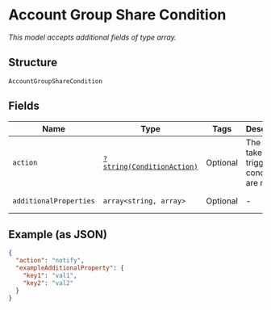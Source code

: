 
# Account Group Share Condition

*This model accepts additional fields of type array.*

## Structure

`AccountGroupShareCondition`

## Fields

| Name | Type | Tags | Description | Getter | Setter |
|  --- | --- | --- | --- | --- | --- |
| `action` | [`?string(ConditionAction)`](../../doc/models/condition-action.md) | Optional | The action taken when trigger conditions are met | getAction(): ?string | setAction(?string action): void |
| `additionalProperties` | `array<string, array>` | Optional | - | findAdditionalProperty(string key): array | additionalProperty(string key, array value): void |

## Example (as JSON)

```json
{
  "action": "notify",
  "exampleAdditionalProperty": {
    "key1": "val1",
    "key2": "val2"
  }
}
```

